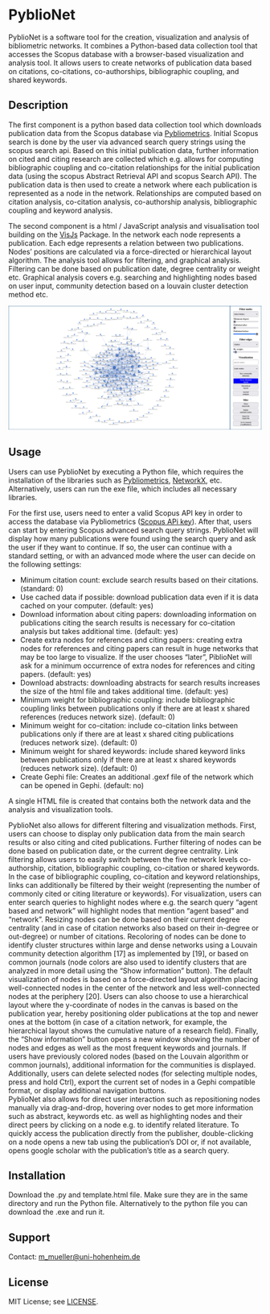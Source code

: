 # PyblioNet

PyblioNet is a software tool for the creation, visualization and analysis of bibliometric networks. It combines a Python-based data collection tool that accesses the Scopus database with a browser-based visualization and analysis tool. It allows users to create networks of publication data based on citations, co-citations, co-authorships, bibliographic coupling, and shared keywords. 


## Description
The first component is a python based data collection tool which downloads publication data from the Scopus database via [Pybliometrics](https://pybliometrics.readthedocs.io/en/stable/). Initial Scopus search is done by the user via advanced search query strings using the scopus search api. Based on this initial publication data, further information on cited and citing research are collected which e.g. allows for computing bibliographic coupling and co-citation relationships for the initial publication data (using the scopus Abstract Retrieval API and scopus Search API). The publication data is then used to create a network where each publication is represented as a node in the network. Relationships are computed based on citation analysis, co-citation analysis, co-authorship analysis, bibliographic coupling and keyword analysis.

The second component is a html / JavaScript analysis and visualisation tool building on the [VisJs](https://visjs.github.io/vis-network/docs/network/) Package. In the network each node represents a publication. Each edge represents a relation between two publications. Nodes’ positions are calculated via a force-directed or hierarchical layout algorithm. The analysis tool allows for filtering, and graphical analysis. Filtering can be done based on publication date, degree centrality or weight etc. Graphical analysis covers e.g. searching and highlighting nodes based on user input, community detection based on a louvain cluster detection method etc.

![example chart](Examples/PyblioNetV0.8.png)

## Usage

Users can use PyblioNet by executing a Python file, which requires the installation of the libraries such as [Pybliometrics](https://pybliometrics.readthedocs.io/en/stable/), [NetworkX](https://github.com/networkx/networkx), etc. Alternatively, users can run the exe file, which includes all necessary libraries. 

For the first use, users need to enter a valid Scopus API key in order to access the database via Pybliometrics ([Scopus APi key](https://dev.elsevier.com/sc_apis.html)). After that, users can start by entering Scopus advanced search query strings. PyblioNet will display how many publications were found using the search query and ask the user if they want to continue. If so, the user can continue with a standard setting, or with an advanced mode where the user can decide on the following settings: 
-	Minimum citation count: exclude search results based on their citations. (standard: 0)
-	Use cached data if possible: download publication data even if it is data cached on your computer. (default: yes)
-	Download information about citing papers: downloading information on publications citing the search results is necessary for co-citation analysis but takes additional time. (default: yes)
-	Create extra nodes for references and citing papers: creating extra nodes for references and citing papers can result in huge networks that may be too large to visualize. If the user chooses “later”, PiblioNet will ask for a minimum occurrence of extra nodes for references and citing papers. (default: yes)
-	Download abstracts: downloading abstracts for search results increases the size of the html file and takes additional time. (default: yes)
-	Minimum weight for bibliographic coupling: include bibliographic coupling links between publications only if there are at least x shared references (reduces network size). (default: 0)
-	Minimum weight for co-citation: include co-citation links between publications only if there are at least x shared citing publications (reduces network size). (default: 0)
-	Minimum weight for shared keywords: include shared keyword links between publications only if there are at least x shared keywords (reduces network size). (default: 0)
-	Create Gephi file: Creates an additional .gexf file of the network which can be opened in Gephi. (default: no)

A single HTML file is created that contains both the network data and the analysis and visualization tools.

PyblioNet also allows for different filtering and visualization methods. First, users can choose to display only publication data from the main search results or also citing and cited publications. Further filtering of nodes can be done based on publication date, or the current degree centrality. Link filtering allows users to easily switch between the five network levels co-authorship, citation, bibliographic coupling, co-citation or shared keywords. In the case of bibliographic coupling, co-citation and keyword relationships, links can additionally be filtered by their weight (representing the number of commonly cited or citing literature or keywords).
For visualization, users can enter search queries to highlight nodes where e.g. the search query “agent based and network” will highlight nodes that mention “agent based” and “network”. Resizing nodes can be done based on their current degree centrality (and in case of citation networks also based on their in-degree or out-degree) or number of citations. Recoloring of nodes can be done to identify cluster structures within large and dense networks using a Louvain community detection algorithm [17] as implemented by [19], or based on common journals (node colors are also used to identify clusters that are analyzed in more detail using the “Show information” button). The default visualization of nodes is based on a force-directed layout algorithm placing well-connected nodes in the center of the network and less well-connected nodes at the periphery [20]. Users can also choose to use a hierarchical layout where the y-coordinate of nodes in the canvas is based on the publication year, hereby positioning older publications at the top and newer ones at the bottom (in case of a citation network, for example, the hierarchical layout shows the cumulative nature of a research field). 
Finally, the “Show information” button opens a new window showing the number of nodes and edges as well as the most frequent keywords and journals. If users have previously colored nodes (based on the Louvain algorithm or common journals), additional information for the communities is displayed. Additionally, users can delete selected nodes (for selecting multiple nodes, press and hold Ctrl), export the current set of nodes in a Gephi compatible format, or display additional navigation buttons.    
PyblioNet also allows for direct user interaction such as repositioning nodes manually via drag-and-drop, hovering over nodes to get more information such as abstract, keywords etc. as well as highlighting nodes and their direct peers by clicking on a node e.g. to identify related literature. To quickly access the publication directly from the publisher, double-clicking on a node opens a new tab using the publication’s DOI or, if not available, opens google scholar with the publication’s title as a search query. 


## Installation
Download the .py and template.html file. Make sure they are in the same directory and run the Python file. Alternatively to the python file you can download the .exe and run it.

## Support
Contact: m_mueller@uni-hohenheim.de



## License
MIT License; see [LICENSE](https://aidaho-edu.uni-hohenheim.de/gitlab/M_Mueller/pyblionet/-/blob/main/license).


